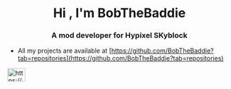 <h1 align="center">Hi , I'm BobTheBaddie</h1>
<h3 align="center">A mod developer for Hypixel SKyblock</h3>

- All my projects are available at [https://github.com/BobTheBaddie?tab=repositories](https://github.com/BobTheBaddie?tab=repositories)

<a href="https://discord.gg/https://discord.gg/2nCbC9hkxT" target="blank"><img align="center" src="https://raw.githubusercontent.com/rahuldkjain/github-profile-readme-generator/master/src/images/icons/Social/discord.svg" alt="https://discord.gg/2nCbC9hkxT" height="30" width="40" /></a>
</p>
